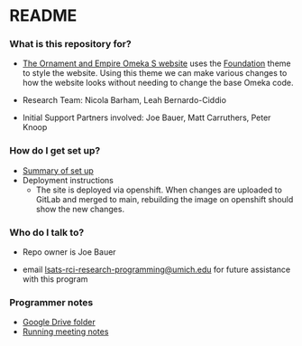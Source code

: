 # README #

### What is this repository for? ###

* [The Ornament and Empire Omeka S website](https://ornament.kelsey.lsa.umich.edu/s/ornament-and-empire/page/home) uses the [Foundation](https://omeka.org/s/themes/foundation/) theme to style the website. Using this theme we can make various changes to how the website looks without needing to change the base Omeka code.

* Research Team: Nicola Barham, Leah Bernardo-Ciddio
* Initial Support Partners involved: Joe Bauer, Matt Carruthers, Peter Knoop
<!-- * Version unknown currently -->

### How do I get set up? ###

* [Summary of set up](https://docs.google.com/document/d/14JyqaahYKiloywV-z1mlei578ZejVFgEF3kt0Ufa__g/edit#heading=h.jd0v5pmld2l)
* Deployment instructions
    * The site is deployed via openshift. When changes are uploaded to GitLab and merged to main, rebuilding the image on openshift should show the new changes.
<!-- * Entry point of the code -->
<!-- * Minimal example for running the program -->

### Who do I talk to? ###

* Repo owner is Joe Bauer
<!-- * Primary developer Name and Email -->
* email lsats-rci-research-programming@umich.edu for future assistance with this program

### Programmer notes ###

<!-- * Any known issues -->
<!-- * Related projects -->
* [Google Drive folder](https://drive.google.com/drive/folders/1_9d9n-KG9OYzLNMGzM1jbBWwsvRzkPr5?usp=sharing)
* [Running meeting notes](https://docs.google.com/document/d/1m7Lbn0kFDDdMXSiAd9bQJQ7j0TgXlf7ZgUtkA9CFsVU/edit#)



<!-- ## General Documentation Standards (in your code) ##

* Remember your audience. The documentation should be written for you to come back to the project in 2 years, or for someone else on the team to pick it up when you get hit by the lottery bus. Don't over document, but make sure someone can get started quickly with no prior knowledge of the project.
* If members of a lab are likely to work with / edit the code directly then include a short README section in each source file -->

